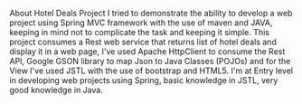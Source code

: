 About Hotel Deals Project
I tried to demonstrate the ability to develop a web project using Spring MVC framework with the use of maven and JAVA, keeping in mind 
not to complicate the task and keeping it simple.
This project consumes a Rest web service that returns list of hotel deals and display it in a web page,
I've used Apache HttpClient to consume the Rest API, Google GSON library to map Json to Java Classes (POJOs) and 
for the View I've used JSTL with the use of bootstrap and HTML5.
I'm at Entry level in developing web projects using Spring, basic knowledge in JSTL, very good knowledge in Java.
